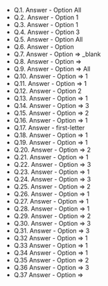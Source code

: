 - Q.1. Answer - Option All
- Q.2. Answer - Option 1
- Q.3. Answer - Option 1
- Q.4. Answer - Option 3
- Q.5. Answer - Option All
- Q.6. Answer - Option
- Q.7. Answer - Option => \_blank
- Q.8. Answer - Option =>
- Q.9. Answer - Option => All
- Q.10. Answer - Option => 1
- Q.11. Answer - Option => 1
- Q.12. Answer - Option 2
- Q.13. Answer - Option => 1
- Q.14. Answer - Option => 3
- Q.15. Answer - Option => 2
- Q.16. Answer - Option => 1
- Q.17. Answer - first-letter
- Q.18. Answer - Option => 1
- Q.19. Answer - Option => 1
- Q.20. Answer - Option => 2
- Q.21. Answer - Option => 1
- Q.22. Answer - Option => 3
- Q.23. Answer - Option => 1
- Q.24. Answer - Option => 3
- Q.25. Answer - Option => 2
- Q.26. Answer - Option => 1
- Q.27. Answer - Option => 1
- Q.28. Answer - Option => 1
- Q.29. Answer - Option => 2
- Q.30. Answer - Option => 3
- Q.31. Answer - Option => 3
- Q.32 Answer - Option => 1
- Q.33 Answer - Option => 1
- Q.34 Answer - Option => 1
- Q.35 Answer - Option => 2
- Q.36 Answer - Option => 3
- Q.37 Answer - Option =>
